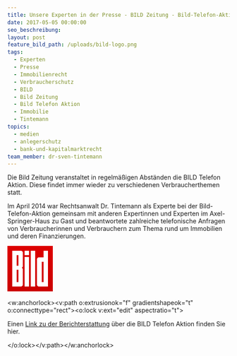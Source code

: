```yaml
---
title: Unsere Experten in der Presse - BILD Zeitung - Bild-Telefon-Aktion Immobilien
date: 2017-05-05 00:00:00
seo_beschreibung:
layout: post
feature_bild_path: /uploads/bild-logo.png
tags:
  - Experten
  - Presse
  - Immobilienrecht
  - Verbraucherschutz
  - BILD
  - Bild Zeitung
  - Bild Telefon Aktion
  - Immobilie
  - Tintemann
topics:
  - medien
  - anlegerschutz
  - bank-und-kapitalmarktrecht
team_member: dr-sven-tintemann
---
```



Die Bild Zeitung veranstaltet in regelm&auml;&szlig;igen Abst&auml;nden die BILD Telefon Aktion. Diese findet immer wieder zu verschiedenen Verbraucherthemen statt.

Im April 2014 war Rechtsanwalt Dr. Tintemann als Experte bei der Bild-Telefon-Aktion gemeinsam mit anderen Expertinnen und Experten im Axel-Springer-Haus zu Gast und beantwortete zahlreiche telefonische Anfragen von Verbraucherinnen und Verbrauchern zum Thema rund um Immobilien und deren Finanzierungen.

[![BILD Logo - Fremde Marke](/uploads/versions/bild-logo---x----103-103x---.png)](http://www.bild.de/ratgeber/recht/immobilien/immobilien-experte-fragen-antworten-35433124.bild.html) <!--[if mso & !supportInlineShapes & supportFields]><span style='mso-element:
field-begin;mso-field-lock:yes'></span><span style='mso-spacerun:yes'> </span>SHAPE
<span style='mso-spacerun:yes'> </span>\* MERGEFORMAT <span style='mso-element:
field-separator'></span><![endif]--><!--[if mso & !supportInlineShapes & supportFields]><v:shape
 id="_x0000_i1025" type="#_x0000_t75" style='width:24pt;height:24pt'>
 <v:imagedata croptop="-65520f" cropbottom="65520f"/>
</v:shape><span style='mso-element:field-end'></span><![endif]-->

<w:anchorlock><v:path o:extrusionok="f" gradientshapeok="t" o:connecttype="rect"><o:lock v:ext="edit" aspectratio="t"><p>Einen <a href="http://www.bild.de/ratgeber/recht/immobilien/immobilien-experte-fragen-antworten-35433124.bild.html">Link zu der Berichterstattung</a> &uuml;ber die BILD Telefon Aktion finden Sie hier.</p> </o:lock></v:path></w:anchorlock>